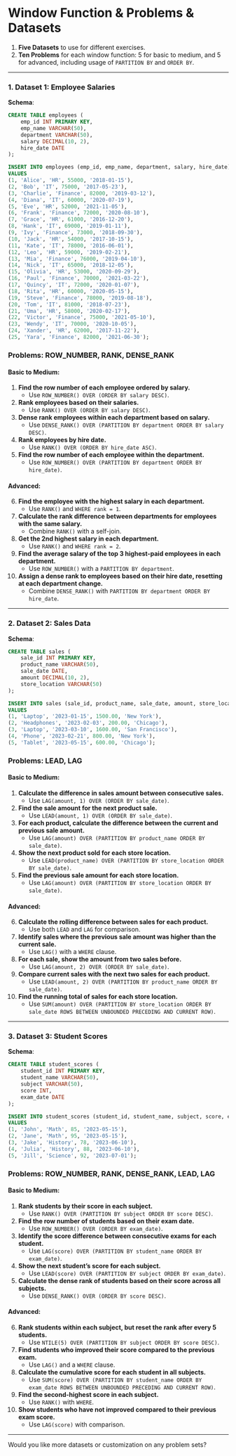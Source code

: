 # Window Function & Problems & Datasets

1. **Five Datasets** to use for different exercises.
2. **Ten Problems** for each window function: 5 for basic to medium, and 5 for advanced, including usage of `PARTITION BY` and `ORDER BY`.

---

### 1. **Dataset 1: Employee Salaries**

**Schema**:
```sql
CREATE TABLE employees (
    emp_id INT PRIMARY KEY,
    emp_name VARCHAR(50),
    department VARCHAR(50),
    salary DECIMAL(10, 2),
    hire_date DATE
);

INSERT INTO employees (emp_id, emp_name, department, salary, hire_date)
VALUES
(1, 'Alice', 'HR', 55000, '2018-01-15'),
(2, 'Bob', 'IT', 75000, '2017-05-23'),
(3, 'Charlie', 'Finance', 82000, '2019-03-12'),
(4, 'Diana', 'IT', 60000, '2020-07-19'),
(5, 'Eve', 'HR', 52000, '2021-11-05'),
(6, 'Frank', 'Finance', 72000, '2020-08-10'),
(7, 'Grace', 'HR', 61000, '2016-12-20'),
(8, 'Hank', 'IT', 69000, '2019-01-11'),
(9, 'Ivy', 'Finance', 73000, '2018-09-30'),
(10, 'Jack', 'HR', 54000, '2017-10-15'),
(11, 'Kate', 'IT', 78000, '2016-06-01'),
(12, 'Leo', 'HR', 59000, '2019-02-21'),
(13, 'Mia', 'Finance', 76000, '2019-04-10'),
(14, 'Nick', 'IT', 65000, '2018-12-05'),
(15, 'Olivia', 'HR', 53000, '2020-09-29'),
(16, 'Paul', 'Finance', 70000, '2021-03-22'),
(17, 'Quincy', 'IT', 72000, '2020-01-07'),
(18, 'Rita', 'HR', 60000, '2020-05-15'),
(19, 'Steve', 'Finance', 78000, '2019-08-18'),
(20, 'Tom', 'IT', 81000, '2018-07-23'),
(21, 'Uma', 'HR', 58000, '2020-02-17'),
(22, 'Victor', 'Finance', 75000, '2021-05-10'),
(23, 'Wendy', 'IT', 70000, '2020-10-05'),
(24, 'Xander', 'HR', 62000, '2017-11-22'),
(25, 'Yara', 'Finance', 82000, '2021-06-30');
```

### Problems: ROW_NUMBER, RANK, DENSE_RANK
#### Basic to Medium:
1. **Find the row number of each employee ordered by salary.**
   - Use `ROW_NUMBER() OVER (ORDER BY salary DESC)`.
2. **Rank employees based on their salaries.**
   - Use `RANK() OVER (ORDER BY salary DESC)`.
3. **Dense rank employees within each department based on salary.**
   - Use `DENSE_RANK() OVER (PARTITION BY department ORDER BY salary DESC)`.
4. **Rank employees by hire date.**
   - Use `RANK() OVER (ORDER BY hire_date ASC)`.
5. **Find the row number of each employee within the department.**
   - Use `ROW_NUMBER() OVER (PARTITION BY department ORDER BY hire_date)`.

#### Advanced:
6. **Find the employee with the highest salary in each department.**
   - Use `RANK()` and `WHERE rank = 1`.
7. **Calculate the rank difference between departments for employees with the same salary.**
   - Combine `RANK()` with a self-join.
8. **Get the 2nd highest salary in each department.**
   - Use `RANK()` and `WHERE rank = 2`.
9. **Find the average salary of the top 3 highest-paid employees in each department.**
   - Use `ROW_NUMBER()` with a `PARTITION BY department`.
10. **Assign a dense rank to employees based on their hire date, resetting at each department change.**
    - Combine `DENSE_RANK()` with `PARTITION BY department ORDER BY hire_date`.

---

### 2. **Dataset 2: Sales Data**

**Schema**:
```sql
CREATE TABLE sales (
    sale_id INT PRIMARY KEY,
    product_name VARCHAR(50),
    sale_date DATE,
    amount DECIMAL(10, 2),
    store_location VARCHAR(50)
);

INSERT INTO sales (sale_id, product_name, sale_date, amount, store_location)
VALUES
(1, 'Laptop', '2023-01-15', 1500.00, 'New York'),
(2, 'Headphones', '2023-02-03', 200.00, 'Chicago'),
(3, 'Laptop', '2023-03-10', 1600.00, 'San Francisco'),
(4, 'Phone', '2023-02-21', 800.00, 'New York'),
(5, 'Tablet', '2023-05-15', 600.00, 'Chicago');
```

### Problems: LEAD, LAG
#### Basic to Medium:
1. **Calculate the difference in sales amount between consecutive sales.**
   - Use `LAG(amount, 1) OVER (ORDER BY sale_date)`.
2. **Find the sale amount for the next product sale.**
   - Use `LEAD(amount, 1) OVER (ORDER BY sale_date)`.
3. **For each product, calculate the difference between the current and previous sale amount.**
   - Use `LAG(amount) OVER (PARTITION BY product_name ORDER BY sale_date)`.
4. **Show the next product sold for each store location.**
   - Use `LEAD(product_name) OVER (PARTITION BY store_location ORDER BY sale_date)`.
5. **Find the previous sale amount for each store location.**
   - Use `LAG(amount) OVER (PARTITION BY store_location ORDER BY sale_date)`.

#### Advanced:
6. **Calculate the rolling difference between sales for each product.**
   - Use both `LEAD` and `LAG` for comparison.
7. **Identify sales where the previous sale amount was higher than the current sale.**
   - Use `LAG()` with a `WHERE` clause.
8. **For each sale, show the amount from two sales before.**
   - Use `LAG(amount, 2) OVER (ORDER BY sale_date)`.
9. **Compare current sales with the next two sales for each product.**
   - Use `LEAD(amount, 2) OVER (PARTITION BY product_name ORDER BY sale_date)`.
10. **Find the running total of sales for each store location.**
    - Use `SUM(amount) OVER (PARTITION BY store_location ORDER BY sale_date ROWS BETWEEN UNBOUNDED PRECEDING AND CURRENT ROW)`.

---

### 3. **Dataset 3: Student Scores**

**Schema**:
```sql
CREATE TABLE student_scores (
    student_id INT PRIMARY KEY,
    student_name VARCHAR(50),
    subject VARCHAR(50),
    score INT,
    exam_date DATE
);

INSERT INTO student_scores (student_id, student_name, subject, score, exam_date)
VALUES
(1, 'John', 'Math', 85, '2023-05-15'),
(2, 'Jane', 'Math', 95, '2023-05-15'),
(3, 'Jake', 'History', 78, '2023-06-10'),
(4, 'Julia', 'History', 88, '2023-06-10'),
(5, 'Jill', 'Science', 92, '2023-07-01');
```

### Problems: ROW_NUMBER, RANK, DENSE_RANK, LEAD, LAG
#### Basic to Medium:
1. **Rank students by their score in each subject.**
   - Use `RANK() OVER (PARTITION BY subject ORDER BY score DESC)`.
2. **Find the row number of students based on their exam date.**
   - Use `ROW_NUMBER() OVER (ORDER BY exam_date)`.
3. **Identify the score difference between consecutive exams for each student.**
   - Use `LAG(score) OVER (PARTITION BY student_name ORDER BY exam_date)`.
4. **Show the next student’s score for each subject.**
   - Use `LEAD(score) OVER (PARTITION BY subject ORDER BY exam_date)`.
5. **Calculate the dense rank of students based on their score across all subjects.**
   - Use `DENSE_RANK() OVER (ORDER BY score DESC)`.

#### Advanced:
6. **Rank students within each subject, but reset the rank after every 5 students.**
   - Use `NTILE(5) OVER (PARTITION BY subject ORDER BY score DESC)`.
7. **Find students who improved their score compared to the previous exam.**
   - Use `LAG()` and a `WHERE` clause.
8. **Calculate the cumulative score for each student in all subjects.**
   - Use `SUM(score) OVER (PARTITION BY student_name ORDER BY exam_date ROWS BETWEEN UNBOUNDED PRECEDING AND CURRENT ROW)`.
9. **Find the second-highest score in each subject.**
   - Use `RANK()` with `WHERE`.
10. **Show students who have not improved compared to their previous exam score.**
    - Use `LAG(score)` with comparison.

---

Would you like more datasets or customization on any problem sets?
